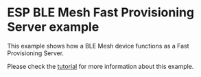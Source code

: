 ESP BLE Mesh Fast Provisioning Server example
========================

This example shows how a BLE Mesh device functions as a Fast Provisioning Server.

Please check the [tutorial](tutorial/ble_mesh_fast_provision_server.md) for more information about this example.